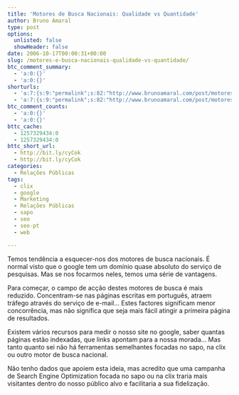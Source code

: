 ```yaml
---
title: 'Motores de Busca Nacionais: Qualidade vs Quantidade'
author: Bruno Amaral
type: post
options:
  unlisted: false
  showHeader: false
date: 2006-10-17T00:00:31+00:00
slug: /motores-e-busca-nacionais-qualidade-vs-quantidade/
btc_comment_summary:
  - 'a:0:{}'
  - 'a:0:{}'
shorturls:
  - 'a:7:{s:9:"permalink";s:82:"http://www.brunoamaral.com/post/motores-e-busca-nacionais-qualidade-vs-quantidade/";s:7:"tinyurl";s:25:"http://tinyurl.com/cr8lqx";s:4:"isgd";s:17:"http://is.gd/pHFq";s:5:"bitly";s:19:"http://bit.ly/b9FnV";s:5:"snipr";s:22:"http://snipr.com/evepv";s:5:"snurl";s:22:"http://snurl.com/evepv";s:7:"snipurl";s:24:"http://snipurl.com/evepv";}'
  - 'a:7:{s:9:"permalink";s:82:"http://www.brunoamaral.com/post/motores-e-busca-nacionais-qualidade-vs-quantidade/";s:7:"tinyurl";s:25:"http://tinyurl.com/cr8lqx";s:4:"isgd";s:17:"http://is.gd/pHFq";s:5:"bitly";s:19:"http://bit.ly/b9FnV";s:5:"snipr";s:22:"http://snipr.com/evepv";s:5:"snurl";s:22:"http://snurl.com/evepv";s:7:"snipurl";s:24:"http://snipurl.com/evepv";}'
btc_comment_counts:
  - 'a:0:{}'
  - 'a:0:{}'
bttc_cache:
  - 1257329434:0
  - 1257329434:0
bttc_short_url:
  - http://bit.ly/cyCok
  - http://bit.ly/cyCok
categories:
  - Relações Públicas
tags:
  - clix
  - google
  - Marketing
  - Relações Públicas
  - sapo
  - seo
  - seo-pt
  - web

---
```

Temos tendência a esquecer-nos dos motores de busca nacionais. É normal visto que o google tem um domínio quase absoluto do serviço de pesquisas. Mas se nos focarmos neles, temos uma série de vantagens.

Para começar, o campo de acção destes motores de busca é mais reduzido. Concentram-se nas páginas escritas em português, atraem tráfego através do serviço de e-mail&#8230; Estes factores significam menor concorrência, mas não significa que seja mais fácil atingir a primeira página de resultados.

Existem vários recursos para medir o nosso site no google, saber quantas páginas estão indexadas, que links apontam para a nossa morada&#8230; Mas tanto quanto sei não há ferramentas semelhantes focadas no sapo, na clix ou outro motor de busca nacional.

Não tenho dados que apoiem esta ideia, mas acredito que uma campanha de Search Engine Optimization focada no sapo ou na clix traria mais visitantes dentro do nosso público alvo e facilitaria a sua fidelização.